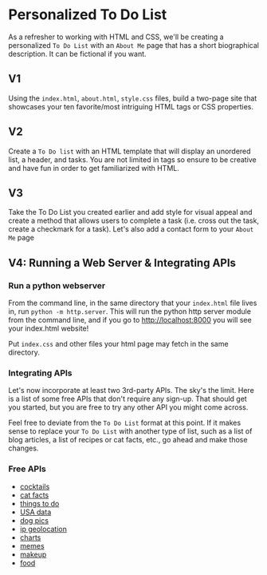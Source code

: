 # Personalized To Do List

As a refresher to working with HTML and CSS, we'll be creating a personalized `To Do List` with an `About Me` page that has a short biographical description.  It can be fictional if you want.

## V1
Using the `index.html`, `about.html`, `style.css` files, build a two-page site that showcases your ten favorite/most intriguing HTML tags or CSS properties.

## V2
Create a `To Do list` with an HTML template that will display an unordered list, a header, and tasks. You are not limited in tags so ensure to be creative and have fun in order to get familiarized with HTML.

## V3
Take the To Do List you created earlier and add style for visual appeal and create a method that allows users to complete a task (i.e. cross out the task, create a checkmark for a task).  Let's also add a contact form to your `About Me` page

## V4:  Running a Web Server & Integrating APIs

### Run a python webserver
From the command line, in the same directory that your `index.html` file lives in, run `python -m http.server`. This will run the python http server module from the command line, and if you go to [http://localhost:8000](http://localhost:8000) you will see your index.html website!

Put `index.css` and other files your html page may fetch in the same directory.

### Integrating APIs
Let's now incorporate at least two 3rd-party APIs.  The sky's the limit.
Here is a list of some free APIs that don't require any sign-up.  That should get you started, but you are free to try any other API you might come across.

Feel free to deviate from the `To Do List` format at this point.  If it makes sense to replace your `To Do List` with another type of list, such as a list of blog articles, a list of recipes or cat facts, etc., go ahead and make those changes.

### Free APIs
- [cocktails](https://www.thecocktaildb.com/api.php)
- [cat facts](https://alexwohlbruck.github.io/cat-facts/docs/endpoints/facts.html)
- [things to do](https://www.boredapi.com/documentation)
- [USA data](https://datausa.io/about/api/)
- [dog pics](https://dog.ceo/dog-api/)
- [ip geolocation](https://freegeoip.app/)
- [charts](https://documentation.image-charts.com/)
- [memes](https://imgflip.com/api)
- [makeup](http://makeup-api.herokuapp.com/)
- [food](https://world.openfoodfacts.org/files/api-documentation.html)
